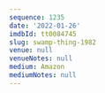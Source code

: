 ```yaml
---
sequence: 1235
date: '2022-01-26'
imdbId: tt0084745
slug: swamp-thing-1982
venue: null
venueNotes: null
medium: Amazon
mediumNotes: null
---
```


